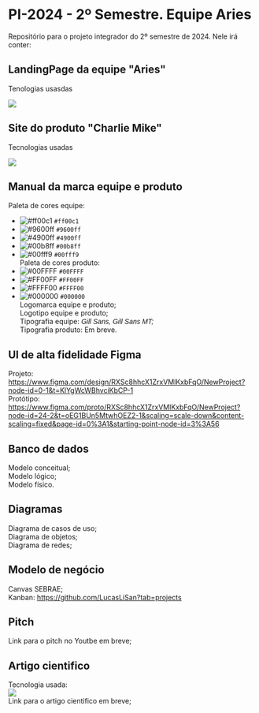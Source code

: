 <link rel="stylesheet" href="/path/to/folder/css/academicons.min.css"/>

# PI-2024 - 2º Semestre. Equipe Aries
Repositório para o projeto integrador do 2º semestre de 2024. Nele irá conter:

## LandingPage da equipe "Aries"
Tenologias usasdas <br />
<p>
  <a href="https://skillicons.dev">
    <img src="https://skillicons.dev/icons?i=html,css,js" />
  </a>
</p>

## Site do produto "Charlie Mike"
Tecnologias usadas <br />
<p>
  <a href="https://skillicons.dev">
    <img src="https://skillicons.dev/icons?i=mongodb,express,react,nodejs" />
  </a>
</p>

## Manual da marca equipe e produto
Paleta de cores equipe: <br />
- ![#ff00c1](https://via.placeholder.com/15/ff00c1/000000?text=+) `#ff00c1`
- ![#9600ff](https://via.placeholder.com/15/9600ff/000000?text=+) `#9600ff`
- ![#4900ff](https://via.placeholder.com/15/4900ff/000000?text=+) `#4900ff`
- ![#00b8ff](https://via.placeholder.com/15/00b8ff/000000?text=+) `#00b8ff`
- ![#00fff9](https://via.placeholder.com/15/4900ff/000000?text=+) `#00fff9` <br />
Paleta de cores produto: <br />
- ![#00FFFF](https://via.placeholder.com/15/00FFFF/000000?text=+) `#00FFFF`
- ![#FF00FF](https://via.placeholder.com/15/FF00FF/000000?text=+) `#FF00FF`
- ![#FFFF00](https://via.placeholder.com/15/FFFF00/000000?text=+) `#FFFF00`
- ![#000000](https://via.placeholder.com/15/000000/000000?text=+) `#000000` <br />
Logomarca equipe e produto; <br />
Logotipo equipe e produto; <br />
Tipografia equipe: <span style="font-family: 'Gill Sans', 'Gill Sans MT', sans-serif; font-style: italic;"> Gill Sans, Gill Sans MT; </span> <br />
Tipografia produto: Em breve.

## UI de alta fidelidade Figma
Projeto: https://www.figma.com/design/RXSc8hhcX1ZrxVMlKxbFqO/NewProject?node-id=0-1&t=KlYgWcWBhvciKbCP-1 <br />
Protótipo: https://www.figma.com/proto/RXSc8hhcX1ZrxVMlKxbFqO/NewProject?node-id=24-2&t=oEG1BUn5MtwhOEZ2-1&scaling=scale-down&content-scaling=fixed&page-id=0%3A1&starting-point-node-id=3%3A56

## Banco de dados
Modelo conceitual; <br />
Modelo lógico; <br />
Modelo físico.

## Diagramas
Diagrama de casos de uso; <br />
Diagrama de objetos; <br />
Diagrama de redes; <br />

## Modelo de negócio
Canvas SEBRAE; <br />
Kanban: https://github.com/LucasLiSan?tab=projects

## Pitch
Link para o pitch no Youtbe em breve;

## Artigo cientifico
Tecnologia usada: <br />
<img src="https://img.shields.io/badge/Overleaf-47A141?style=for-the-badge&logo=Overleaf&logoColor=white" /> <br />
Link para o artigo cientifico em breve;

